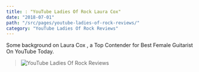 ```yaml
---
title: : "YouTube Ladies Of Rock Laura Cox"
date: "2018-07-01"
path: "/src/pages/youtube-ladies-of-rock-reviews/"
category: "YouTube Ladies Of Rock Reviews"
---
```

Some background on Laura Cox , a Top Contender for Best Female Guitarist On YouTube Today.

<!--end-->





>![YouTube Ladies Of Rock Reviews](./youtube-ladies-of-rock-reviews.jpg)
